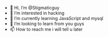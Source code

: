 - 👋 Hi, I’m @Stigmaticguy
- 👀 I’m interested in hacking
- 🌱 I’m currently learning JavaScript and mysql
- 💞️ I’m looking to learn from you guys
- 📫 How to reach me i will tell u later

<!---
Stigmaticguy/Stigmaticguy is a ✨ special ✨ repository because its `README.md` (this file) appears on your GitHub profile.
You can click the Preview link to take a look at your changes.
--->
